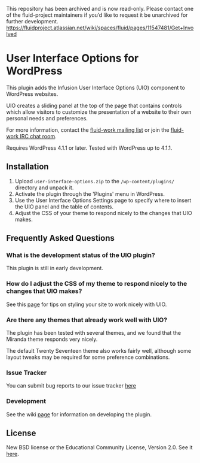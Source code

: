 This repository has been archived and is now read-only. Please contact one of the fluid-project maintainers if you’d like to request it be unarchived for further development. https://fluidproject.atlassian.net/wiki/spaces/fluid/pages/11547481/Get+Involved

# User Interface Options for WordPress

This plugin adds the Infusion User Interface Options (UIO) component to WordPress websites.

UIO creates a sliding panel at the top of the page that contains controls which allow visitors to customize the presentation of a website to their own personal needs and preferences.

For more information, contact the [fluid-work mailing list](http://lists.idrc.ocadu.ca/mailman/listinfo/fluid-work) or join the [fluid-work IRC chat room](http://wiki.fluidproject.org/display/fluid/IRC+Channel).

Requires WordPress 4.1.1 or later. Tested with WordPress up to 4.1.1.

## Installation

1. Upload `user-interface-options.zip` to the `/wp-content/plugins/` directory and unpack it.
2. Activate the plugin through the 'Plugins' menu in WordPress.
3. Use the User Interface Options Settings page to specify where to insert the UIO panel and the table of contents.
4. Adjust the CSS of your theme to respond nicely to the changes that UIO makes.

## Frequently Asked Questions

### What is the development status of the UIO plugin?

This plugin is still in early development.

### How do I adjust the CSS of my theme to respond nicely to the changes that UIO makes?

See this [page](http://docs.fluidproject.org/infusion/development/to-do/WorkingWithPrefsEditorOnSite.html) for tips on styling your site to work nicely with UIO.

### Are there any themes that already work well with UIO?

The plugin has been tested with several themes, and we found that the Miranda theme responds very nicely.

The default Twenty Seventeen theme also works fairly well, although some layout tweaks may be required for some preference combinations.

### Issue Tracker

You can submit bug reports to our issue tracker [here](https://issues.fluidproject.org/issues/?jql=project%20%3D%20FLOE%20AND%20component%20%3D%20%22UIO%20WordPress%20plugin%22)

### Development

See the wiki [page](https://wiki.fluidproject.org/display/fluid/UI+Options+Wordpres+Plugin+Development+Guide) for information on developing the plugin.

## License

New BSD license or the Educational Community License, Version 2.0. See it [here](https://github.com/fluid-project/infusion/raw/master/Infusion-LICENSE.txt).
